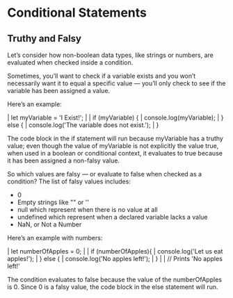 # Conditional Statements

## Truthy and Falsy
Let’s consider how non-boolean data types, like strings or numbers, are evaluated when checked inside a condition.

Sometimes, you’ll want to check if a variable exists and you won’t necessarily want it to equal a specific value — you’ll only check to see if the variable has been assigned a value.

Here’s an example:

| let myVariable = 'I Exist!';
| 
| if (myVariable) {
|    console.log(myVariable);
| } else {
|    console.log('The variable does not exist.');
| }

The code block in the if statement will run because myVariable has a truthy value; even though the value of myVariable is not explicitly the value true, when used in a boolean or conditional context, it evaluates to true because it has been assigned a non-falsy value.

So which values are falsy — or evaluate to false when checked as a condition? The list of falsy values includes:

- 0
- Empty strings like "" or ''
- null which represent when there is no value at all
- undefined which represent when a declared variable lacks a value
- NaN, or Not a Number

Here’s an example with numbers:

| let numberOfApples = 0;
| 
| if (numberOfApples){
|    console.log('Let us eat apples!');
| } else {
|    console.log('No apples left!');
| }
| 
| // Prints 'No apples left!'

The condition evaluates to false because the value of the numberOfApples is 0. Since 0 is a falsy value, the code block in the else statement will run.